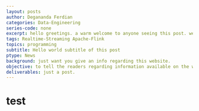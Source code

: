 ```yaml
---
layout: posts
author: Degananda Ferdian
categories: Data-Engineering
series-code: none
excerpt: hello greetings. a warm welcome to anyone seeing this post. we're creating pipeloon to share our journey in digital tech consulting. i hope you can find some interesting stuff while lurking in here.
tags: Realtime-Streaming Apache-Flink
topics: programming
subtitle: Hello world subtitle of this post
ptype: News
background: just want you give an info regarding this website.
objective: to tell the readers regarding information available on the website.
deliverables: just a post.
---
```



# test